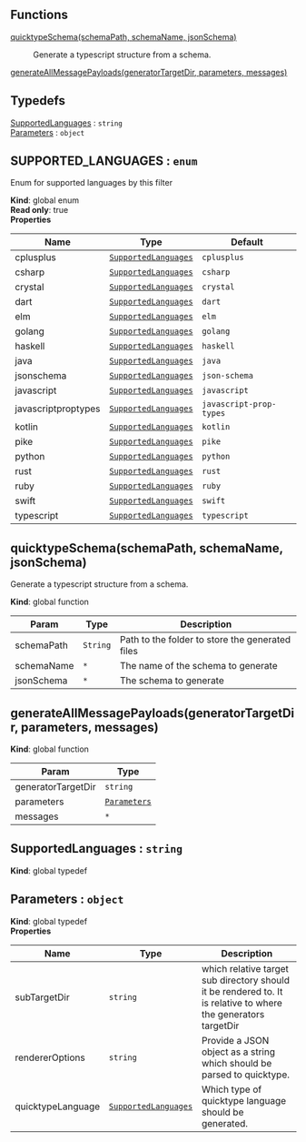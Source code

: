 ## Functions

<dl>
<dt><a href="#quicktypeSchema">quicktypeSchema(schemaPath, schemaName, jsonSchema)</a></dt>
<dd><p>Generate a typescript structure from a schema.</p>
</dd>
<dt><a href="#generateAllMessagePayloads">generateAllMessagePayloads(generatorTargetDir, parameters, messages)</a></dt>
<dd></dd>
</dl>

## Typedefs

<dl>
<dt><a href="#SupportedLanguages">SupportedLanguages</a> : <code>string</code></dt>
<dd></dd>
<dt><a href="#Parameters">Parameters</a> : <code>object</code></dt>
<dd></dd>
</dl>

<a name="SUPPORTED_LANGUAGES"></a>

## SUPPORTED\_LANGUAGES : <code>enum</code>
Enum for supported languages by this filter

**Kind**: global enum  
**Read only**: true  
**Properties**

| Name | Type | Default |
| --- | --- | --- |
| cplusplus | [<code>SupportedLanguages</code>](#SupportedLanguages) | <code>cplusplus</code> | 
| csharp | [<code>SupportedLanguages</code>](#SupportedLanguages) | <code>csharp</code> | 
| crystal | [<code>SupportedLanguages</code>](#SupportedLanguages) | <code>crystal</code> | 
| dart | [<code>SupportedLanguages</code>](#SupportedLanguages) | <code>dart</code> | 
| elm | [<code>SupportedLanguages</code>](#SupportedLanguages) | <code>elm</code> | 
| golang | [<code>SupportedLanguages</code>](#SupportedLanguages) | <code>golang</code> | 
| haskell | [<code>SupportedLanguages</code>](#SupportedLanguages) | <code>haskell</code> | 
| java | [<code>SupportedLanguages</code>](#SupportedLanguages) | <code>java</code> | 
| jsonschema | [<code>SupportedLanguages</code>](#SupportedLanguages) | <code>json-schema</code> | 
| javascript | [<code>SupportedLanguages</code>](#SupportedLanguages) | <code>javascript</code> | 
| javascriptproptypes | [<code>SupportedLanguages</code>](#SupportedLanguages) | <code>javascript-prop-types</code> | 
| kotlin | [<code>SupportedLanguages</code>](#SupportedLanguages) | <code>kotlin</code> | 
| pike | [<code>SupportedLanguages</code>](#SupportedLanguages) | <code>pike</code> | 
| python | [<code>SupportedLanguages</code>](#SupportedLanguages) | <code>python</code> | 
| rust | [<code>SupportedLanguages</code>](#SupportedLanguages) | <code>rust</code> | 
| ruby | [<code>SupportedLanguages</code>](#SupportedLanguages) | <code>ruby</code> | 
| swift | [<code>SupportedLanguages</code>](#SupportedLanguages) | <code>swift</code> | 
| typescript | [<code>SupportedLanguages</code>](#SupportedLanguages) | <code>typescript</code> | 

<a name="quicktypeSchema"></a>

## quicktypeSchema(schemaPath, schemaName, jsonSchema)
Generate a typescript structure from a schema.

**Kind**: global function  

| Param | Type | Description |
| --- | --- | --- |
| schemaPath | <code>String</code> | Path to the folder to store the generated files |
| schemaName | <code>\*</code> | The name of the schema to generate |
| jsonSchema | <code>\*</code> | The schema to generate |

<a name="generateAllMessagePayloads"></a>

## generateAllMessagePayloads(generatorTargetDir, parameters, messages)
**Kind**: global function  

| Param | Type |
| --- | --- |
| generatorTargetDir | <code>string</code> | 
| parameters | [<code>Parameters</code>](#Parameters) | 
| messages | <code>\*</code> | 

<a name="SupportedLanguages"></a>

## SupportedLanguages : <code>string</code>
**Kind**: global typedef  
<a name="Parameters"></a>

## Parameters : <code>object</code>
**Kind**: global typedef  
**Properties**

| Name | Type | Description |
| --- | --- | --- |
| subTargetDir | <code>string</code> | which relative target sub directory should it be rendered to. It is relative to where the generators targetDir |
| rendererOptions | <code>string</code> | Provide a JSON object as a string which should be parsed to quicktype. |
| quicktypeLanguage | [<code>SupportedLanguages</code>](#SupportedLanguages) | Which type of quicktype language should be generated. |

